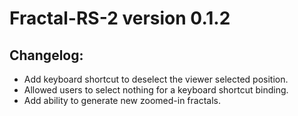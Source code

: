 # Fractal-RS-2 version 0.1.2

## Changelog:
* Add keyboard shortcut to deselect the viewer selected position.
* Allowed users to select nothing for a keyboard shortcut binding.
* Add ability to generate new zoomed-in fractals.
